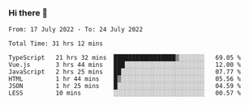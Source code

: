 ### Hi there 👋

<!--
**siaikin/siaikin** is a ✨ _special_ ✨ repository because its `README.md` (this file) appears on your GitHub profile.

Here are some ideas to get you started:

- 🔭 I’m currently working on ...
- 🌱 I’m currently learning ...
- 👯 I’m looking to collaborate on ...
- 🤔 I’m looking for help with ...
- 💬 Ask me about ...
- 📫 How to reach me: ...
- 😄 Pronouns: ...
- ⚡ Fun fact: ...
-->

<!--START_SECTION:waka-->

```text
From: 17 July 2022 - To: 24 July 2022

Total Time: 31 hrs 12 mins

TypeScript   21 hrs 32 mins  █████████████████▒░░░░░░░   69.05 %
Vue.js       3 hrs 44 mins   ███░░░░░░░░░░░░░░░░░░░░░░   12.00 %
JavaScript   2 hrs 25 mins   ██░░░░░░░░░░░░░░░░░░░░░░░   07.77 %
HTML         1 hr 44 mins    █▒░░░░░░░░░░░░░░░░░░░░░░░   05.56 %
JSON         1 hr 25 mins    █░░░░░░░░░░░░░░░░░░░░░░░░   04.59 %
LESS         10 mins         ░░░░░░░░░░░░░░░░░░░░░░░░░   00.57 %
```

<!--END_SECTION:waka-->
